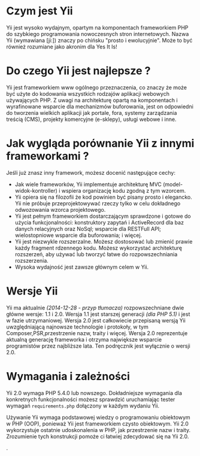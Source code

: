 Czym jest Yii
=============

Yii jest wysoko wydajnym, opartym na komponentach frameworkiem PHP do szybkiego programowania 
nowoczesnych stron internetowych. Nazwa Yii (wymawiana [ji:]) znaczy po chińsku "prosto i ewolucyjnie".
Może to być również rozumiane jako akronim dla Yes It Is!


Do czego Yii jest najlepsze ?
=============================

Yii jest frameworkiem www ogólnego przeznaczenia, co znaczy że może być użyte do kodowania 
wszystkich rodzajów aplikacji webowych używających PHP. Z uwagi na architekturę 
opartą na komponentach i wyrafinowane wsparcie dla mechanizmów buforowania, jest on odpowiedni
do tworzenia wielkich aplikacji jak portale, fora, systemy zarządzania treścią (CMS),
projekty komercyjne (e-sklepy), usługi webowe i inne.

Jak wygląda porównanie Yii z innymi frameworkami ?
==================================================

Jeśli już znasz inny framework, możesz docenić następujące cechy:

* Jak wiele frameworków, Yii implementuje architekturę MVC (model-widok-kontroller)
i wspiera organizację kodu zgodną z tym wzorcem.
* Yii opiera się na filozofii że kod powinien być pisany prosto i elegancko. Yii nie próbuje przeprojektowywać 
rzeczy tylko w celu dokładnego odwozowania wzorca projektowego.
* Yii jest pełnym frameworkiem dostarczającym sprawdzone i gotowe do użycia funkcjonalności: konstruktory zapytań
i ActiveRecord dla baz danych relacyjnych oraz NoSql; wsparcie dla RESTFull API; 
wielostopniowe wsparcie dla buforowania; i więcej.
* Yii jest niezwykle rozszerzalne. Możesz dostosować lub zmienić prawie każdy fragment rdzennego kodu. Możesz wykorzystać architekturę rozszerzeń, aby używać lub tworzyć łatwe do rozpowszechniania rozszerzenia.
* Wysoka wydajność jest zawsze głównym celem w Yii.

 
Wersje Yii
==========

Yii ma aktualnie <i>(2014-12-28 - przyp tłumacza)</i> rozpowszechniane dwie główne wersje: 1.1 i 2.0. Wersja 1.1 jest starszej generacji <i>(dla PHP 5.1)</i>
i jest w fazie utrzymaniowej. Wersja 2.0 jest całkowiecie przepisaną wersją Yii uwzględniającą
najnowsze technologie i protokoły, w tym Composer,PSR,przestrzenie nazw, traity i więcej.
Wersja 2.0 reprezentuje aktualną generację frameworka i otrzyma największe wsparcie programistów
przez najbliższe lata. Ten podręcznik jest wyłącznie o wersji 2.0.

Wymagania i zależności
======================

Yii 2.0 wymaga PHP 5.4.0 lub nowszego. Dokładniejsze wymagania dla konkretnych funkcjonalności
możesz sprawdzić uruchamiając tester wymagań `requirements.php` dołączony w każdym wydaniu Yii.

Używanie Yii wymaga podstawowej wiedzy o programowaniu obiektowym w PHP (OOP), ponieważ Yii
jest frameworkiem czysto obiektowym. Yii 2.0 wykorzystuje ostatnie udoskonalenia w PHP, jak 
przestrzenie nazw i traity. Zrozumienie tych konstrukcji pomoże ci łatwiej zdecydować się na Yii 2.0.

.
